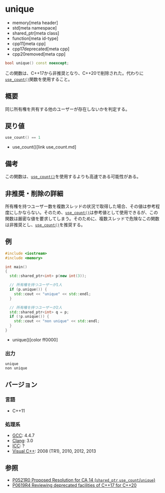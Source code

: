 # unique
* memory[meta header]
* std[meta namespace]
* shared_ptr[meta class]
* function[meta id-type]
* cpp11[meta cpp]
* cpp17deprecated[meta cpp]
* cpp20removed[meta cpp]

```cpp
bool unique() const noexcept;
```

この関数は、C++17から非推奨となり、C++20で削除された。代わりに[`use_count()`](use_count.md)関数を使用すること。

## 概要
同じ所有権を共有する他のユーザーが存在しないかを判定する。


## 戻り値

```cpp
use_count() == 1
```
* use_count()[link use_count.md]


## 備考
この関数は、[`use_count()`](use_count.md)を使用するよりも高速である可能性がある。


## 非推奨・削除の詳細
所有権を持つユーザー数を複数スレッドの状況で取得した場合、その値は参考程度にしかならない。そのため、[`use_count()`](use_count.md)は参考値として使用できるが、この関数は厳密な値を要求してしまう。そのために、複数スレッドで危険なこの関数は非推奨とし、[`use_count()`](use_count.md)を推奨する。


## 例
```cpp example
#include <iostream>
#include <memory>

int main()
{
  std::shared_ptr<int> p(new int(3));

  // 所有権を持つユーザーが1人
  if (p.unique()) {
    std::cout << "unique" << std::endl;
  }

  // 所有権を持つユーザーが2人
  std::shared_ptr<int> q = p;
  if (!p.unique()) {
    std::cout << "non unique" << std::endl;
  }
}
```
* unique()[color ff0000]

### 出力
```
unique
non unique
```

## バージョン
### 言語
- C++11

### 処理系
- [GCC](/implementation.md#gcc): 4.4.7
- [Clang](/implementation.md#clang): 3.0
- [ICC](/implementation.md#icc): ?
- [Visual C++](/implementation.md#visual_cpp): 2008 (TR1), 2010, 2012, 2013


## 参照
- [P0521R0 Proposed Resolution for CA 14 (`shared_ptr` `use_count`/`unique`)](http://www.open-std.org/jtc1/sc22/wg21/docs/papers/2016/p0521r0.html)
- [P0619R4 Reviewing deprecated facilities of C++17 for C++20](http://www.open-std.org/jtc1/sc22/wg21/docs/papers/2018/p0619r4.html)
